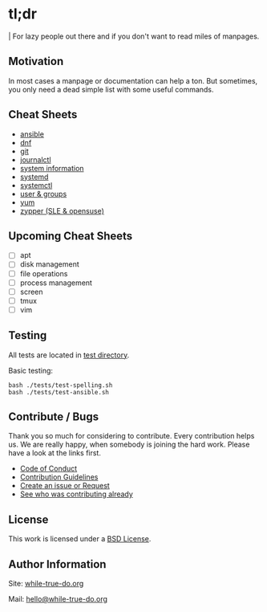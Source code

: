 # tl;dr
| For lazy people out there and if you don't want to read miles of manpages.

## Motivation

In most cases a manpage or documentation can help a ton. But sometimes, you only need a dead simple list with some useful commands.

## Cheat Sheets

-   [ansible](./cheatsheets/ansible.md)
-   [dnf](./cheatsheets/dnf.md)
-   [git](./cheatsheets/git.md)
-   [journalctl](./cheatsheets/journalctl.md)
-   [system information](./cheatsheets/system-info.md)
-   [systemd](./cheatsheets/systemd.md)
-   [systemctl](./cheatsheets/systemctl.md)
-   [user & groups](./cheatsheets/user_groups.md)
-   [yum](./cheatsheets/yum.md)
-   [zypper (SLE & opensuse)](./cheatsheets/zypper.md)

## Upcoming Cheat Sheets

- [ ] apt
- [ ] disk management
- [ ] file operations
- [ ] process management
- [ ] screen
- [ ] tmux
- [ ] vim

## Testing

All tests are located in [test directory](./tests/).

Basic testing:

```
bash ./tests/test-spelling.sh
bash ./tests/test-ansible.sh
```

## Contribute / Bugs

Thank you so much for considering to contribute. Every contribution helps us.
We are really happy, when somebody is joining the hard work. Please have a look
at the links first.

-   [Code of Conduct](./docs/CODE_OF_CONDUCT.md)
-   [Contribution Guidelines](./docs/CONTRIBUTING.md)
-   [Create an issue or Request](https://github.com/while-true-do/tldr/issues)
-   [See who was contributing already](https://github.com/while-true-do/tldr/graphs/contributors)

## License

This work is licensed under a [BSD License](https://opensource.org/licenses/BSD-3-Clause).

## Author Information

Site: [while-true-do.org](https://while-true-do.org)

Mail: [hello@while-true-do.org](mailto:hello@while-true-do.org)
